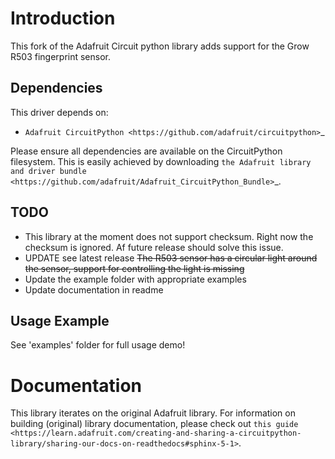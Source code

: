 
# Introduction

This fork of the Adafruit Circuit python library adds support for the Grow R503 fingerprint sensor.

## Dependencies

This driver depends on:

* `Adafruit CircuitPython <https://github.com/adafruit/circuitpython>`_

Please ensure all dependencies are available on the CircuitPython filesystem.
This is easily achieved by downloading
`the Adafruit library and driver bundle <https://github.com/adafruit/Adafruit_CircuitPython_Bundle>`_.

## TODO

 - This library at the moment does not support checksum. Right now the checksum is ignored. Af future release should solve this issue.
 -  UPDATE see latest release ~~The R503 sensor has a circular light around the sensor, support for controlling the light is missing~~
 - Update the example folder with appropriate examples
 - Update documentation in readme


## Usage Example


See 'examples' folder for full usage demo!



Documentation
=============

This library iterates on the original Adafruit library. For information on building (original) library documentation, please check out ```this guide <https://learn.adafruit.com/creating-and-sharing-a-circuitpython-library/sharing-our-docs-on-readthedocs#sphinx-5-1>```.

